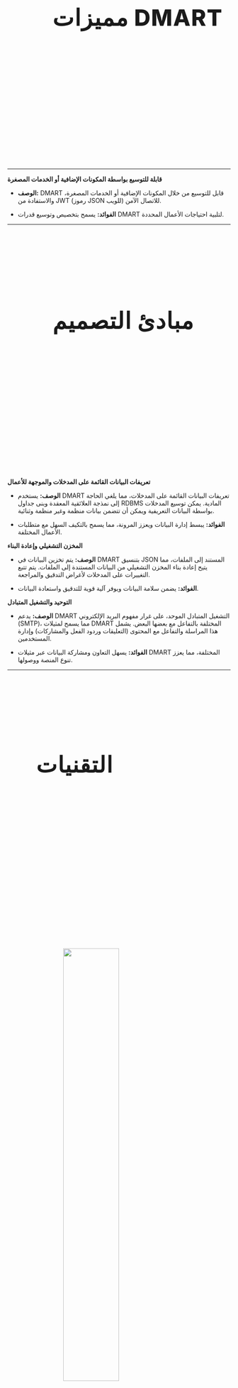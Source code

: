 <script>
  import BACKEND from "./assets/backend.png";
</script>

<style>
.center {
  display: block;
  margin-left: auto;
  margin-right: auto;
  width: 50%;
}
.bg-img {
  background-image: url('./assets/features1.jpg');
  background-size: cover;
  width: 100%;
  height: 529px;
}
.bg-img h2 {
  margin-left: 2em;
  margin-top: 0em;
  padding-top: 172px;
  font-size: 51px;
  font-weight: 800;
  letter-spacing: 1.5px;
}
.bg-img2 {
  background-image: url('./assets/design.jpg');
  background-size: cover;
  width: 100%;
  height: 529px;
  margin-bottom: 2em;
}
.bg-img2 h2 {
  margin-left: 2em;
  margin-top: 0em;
  padding-top: 172px;
  font-size: 51px;
  font-weight: 800;
  letter-spacing: 1.5px;
}
.bg-img3 {
  background-image: url('./assets/tech_stack.png');
  background-size: cover;
  width: 100%;
  height: 529px;
  margin-bottom: 2em;
}
.bg-img3 h2 {
  margin-left: 1.3em;
  padding-top: 113px;
  font-size: 50px;
  font-weight: 800;
  letter-spacing: 1.5px;
}
</style>

<div class="bg-img">
  <h2> مميزات DMART</h2>
</div>

---

**قابلة للتوسيع بواسطة المكونات الإضافية أو الخدمات المصغرة**

* **الوصف:** DMART قابل للتوسيع من خلال المكونات الإضافية أو الخدمات المصغرة، والاستفادة من JWT (رموز JSON للويب) للاتصال الآمن.

* **الفوائد:** يسمح بتخصيص وتوسيع قدرات DMART لتلبية احتياجات الأعمال المحددة.

---

<div class=bg-img2>
<h2> مبادئ التصميم</h2>

</div>

**تعريفات البيانات القائمة على المدخلات والموجهة للأعمال**

* **الوصف:** يستخدم DMART تعريفات البيانات القائمة على المدخلات، مما يلغي الحاجة إلى نمذجة العلائقية المعقدة وبنى جداول RDBMS المادية. يمكن توسيع المدخلات بواسطة البيانات التعريفية ويمكن أن تتضمن بيانات منظمة وغير منظمة وثنائية.

* **الفوائد:** يبسط إدارة البيانات ويعزز المرونة، مما يسمح بالتكيف السهل مع متطلبات الأعمال المختلفة.

**المخزن التشغيلي وإعادة البناء**

* **الوصف:** يتم تخزين البيانات في DMART بتنسيق JSON المستند إلى الملفات، مما يتيح إعادة بناء المخزن التشغيلي من البيانات المستندة إلى الملفات. يتم تتبع التغييرات على المدخلات لأغراض التدقيق والمراجعة.

* **الفوائد:** يضمن سلامة البيانات ويوفر آلية قوية للتدقيق واستعادة البيانات.

**التوحيد والتشغيل المتبادل**

* **الوصف:** يدعم DMART التشغيل المتبادل الموحد، على غرار مفهوم البريد الإلكتروني (SMTP)، مما يسمح لمثيلات DMART المختلفة بالتفاعل مع بعضها البعض. يشمل هذا المراسلة والتفاعل مع المحتوى (التعليقات وردود الفعل والمشاركات) وإدارة المستخدمين.

* **الفوائد:** يسهل التعاون ومشاركة البيانات عبر مثيلات DMART المختلفة، مما يعزز تنوع المنصة ووصولها.

---

<div class=bg-img3>

<h2> التقنيات </h2>

</div>

<img class="center" src={BACKEND} width="300">

**تقنيات الخلفية (Backend Technologies)**

* **لغة البرمجة:** بايثون 3.12 (آخر إصدار)

* **الفوائد:** الاستفادة من أحدث الميزات والتحسينات في بايثون، مما يضمن حداثة وكفاءة الكود.

* **إطار عمل مصغر:** FastAPI

* **الوصف:** FastAPI هو إطار عمل ويب حديث وسريع (عالي الأداء) لبناء واجهات برمجة تطبيقات (APIs) باستخدام بايثون 3.6+ استنادًا إلى تلميحات نوع بايثون القياسية.

* **الفوائد:** الاستفادة الكاملة من نموذج البرمجة غير المتزامنة، مما يوفر أداءً عاليًا وتزامنية.

* **مصادقة واجهة برمجة التطبيقات:** Pydantic v2 (مبني على Rust)

* **الفوائد:** يضمن التحقق من صحة البيانات وتحليلها باستخدام مكتبة تحقق بيانات عالية الأداء.

* **التحديث المباشر:** WebSocket

* **الفوائد:** يتيح الاتصال في الوقت الفعلي بين الخادم والعملاء، مما يسهل التحديثات والتفاعلات الفورية.

* **المخزن التشغيلي:** Redis 7.2.x مع وحدات RediSearch 2.8.x و ReJSON 2.6.x

* **الوصف:** Redis هو مخزن لبنية البيانات في الذاكرة يُستخدم كقاعدة بيانات وكذاكرة تخزين مؤقتة ووسيط رسائل.

* **الفوائد:** يوفر وصولاً سريعًا للبيانات وقدرات استعلام معقدة مع وحدات RediSearch و ReJSON.

* **التسجيل ولوحات المعلومات (اختياري):** Grafana و Loki و Promtail (بناءً على GoLang)

* **الفوائد:** يقدم أدوات قوية لتصور السجلات وبناء لوحات معلومات في الوقت الفعلي.

* **الحاويات:** Podman (أو Docker) باستخدام نظام Linux الخفيف Alpine و OpenRC

* **الفوائد:** يسهل الإعداد والنشر السريعين لبيئة DMART في حاويات معزولة.

* **إدارة خدمات نظام التشغيل على مستوى النظام/المستخدم:** Systemd

* **الفوائد:** يوفر إدارة خدمات فعالة وقوية لصيانة خادم DMART.

* **وكيل عكسي:** Caddy (مع تكامل SSL/Let's Encrypt تلقائي)

* **الفوائد:** يبسط إعداد الوكيل العكسي مع إدارة شهادات HTTPS و SSL التلقائية.

**تقنيات الواجهة الأمامية (Frontend Technologies)**

* **إطار عمل تطبيقات الصفحة الواحدة:** Svelte مع TypeScript

* **الفوائد:** Svelte هو إطار عمل حديث يتم تجميعه إلى JavaScript محسن للغاية، مما يضمن واجهات مستخدم سريعة ومتجاوبة.

* **إطار عمل CSS / UI:** Bootstrap 5.3 مع دعم كامل للغة RTL

* **الفوائد:** يوفر مجموعة شاملة من الأنماط والمكونات لبناء واجهات مستخدم متجاوبة ويمكن الوصول إليها ، بما في ذلك دعم اللغات التي تقرأ من اليمين إلى اليسار.
